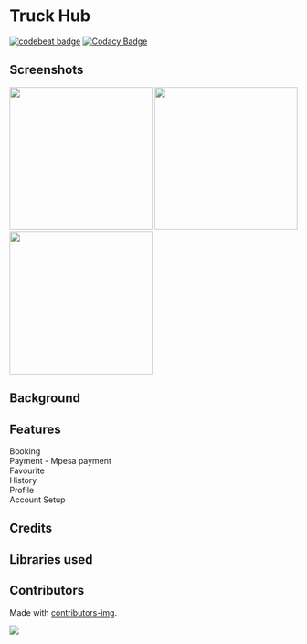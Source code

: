 # Truck Hub

[![codebeat badge](https://codebeat.co/badges/a04eb8fc-b41e-44d1-80e1-219286023828)](https://codebeat.co/projects/github-com-jamesnyakush-truck-hub-master)  [![Codacy Badge](https://api.codacy.com/project/badge/Grade/0fcca3c3ec76473a88ed1896fa3aaa73)](https://www.codacy.com/manual/jamesnyakush/truck-hub?utm_source=github.com&amp;utm_medium=referral&amp;utm_content=jamesnyakush/truck-hub&amp;utm_campaign=Badge_Grade)

##  Screenshots

<img src="https://github.com/jamesnyakush/truck-hub/blob/master/art/splash.png" width="250"/> <img src="https://github.com/jamesnyakush/truck-hub/blob/master/art/login.png" width="250"/> <img src="https://github.com/jamesnyakush/truck-hub/blob/master/art/register.png" width="250"/>


## Background



## Features
 Booking<br/>
 Payment - Mpesa payment<br/>
 Favourite <br/>
 History <br/>
 Profile <br/>
 Account Setup


## Credits


## Libraries used
## Contributors
Made with [contributors-img](https://contributors-img.web.app).

<a href="https://github.com/jamesnyakush/truck-hub/graphs/contributors">
  <img src="https://contributors-img.web.app/image?repo=jamesnyakush/truck-hub" />
</a>








